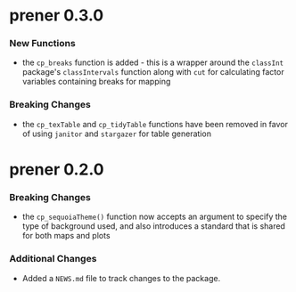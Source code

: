 # prener 0.3.0

### New Functions
* the `cp_breaks` function is added - this is a wrapper around the `classInt` package's `classIntervals` function along with `cut` for calculating factor variables containing breaks for mapping

### Breaking Changes
* the `cp_texTable` and `cp_tidyTable` functions have been removed in favor of using `janitor` and `stargazer` for table generation


# prener 0.2.0

### Breaking Changes
* the `cp_sequoiaTheme()` function now accepts an argument to specify the type of background used, and also introduces a standard that is shared for both maps and plots

### Additional Changes
* Added a `NEWS.md` file to track changes to the package.

